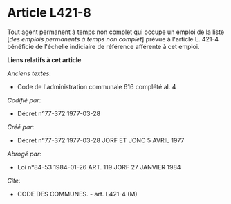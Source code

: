 # Article L421-8

Tout agent permanent à temps non complet qui occupe un emploi de la liste [*des emplois permanents à temps non complet*]
prévue à l'article L. 421-4 bénéficie de l'échelle indiciaire de référence afférente à cet emploi.

**Liens relatifs à cet article**

_Anciens textes_:

  - Code de l'administration communale 616 complété al. 4

_Codifié par_:

  - Décret n°77-372 1977-03-28

_Créé par_:

  - Décret n°77-372 1977-03-28 JORF ET JONC 5 AVRIL 1977

_Abrogé par_:

  - Loi n°84-53 1984-01-26 ART. 119 JORF 27 JANVIER 1984

_Cite_:

  - CODE DES COMMUNES. - art. L421-4 (M)
